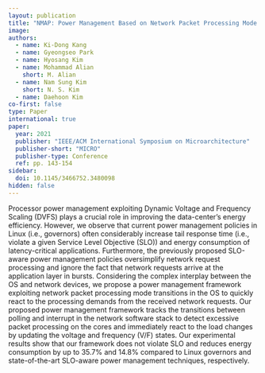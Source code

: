 ```yaml
---
layout: publication
title: "NMAP: Power Management Based on Network Packet Processing Mode Transition for Latency-Critical Workloads"
image:
authors:
  - name: Ki-Dong Kang
  - name: Gyeongseo Park
  - name: Hyosang Kim
  - name: Mohammad Alian
    short: M. Alian
  - name: Nam Sung Kim
    short: N. S. Kim
  - name: Daehoon Kim
co-first: false 
type: Paper
international: true
paper:
  year: 2021
  publisher: "IEEE/ACM International Symposium on Microarchitecture"
  publisher-short: "MICRO"
  publisher-type: Conference
  ref: pp. 143-154
sidebar:
  doi: 10.1145/3466752.3480098
hidden: false
---
```


Processor power management exploiting Dynamic Voltage and Frequency Scaling (DVFS) plays a crucial role in improving the data-center’s energy efficiency. However, we observe that current power management policies in Linux (i.e., governors) often considerably increase tail response time (i.e., violate a given Service Level Objective (SLO)) and energy consumption of latency-critical applications. Furthermore, the previously proposed SLO-aware power management policies oversimplify network request processing and ignore the fact that network requests arrive at the application layer in bursts. Considering the complex interplay between the OS and network devices, we propose a power management framework exploiting network packet processing mode transitions in the OS to quickly react to the processing demands from the received network requests. Our proposed power management framework tracks the transitions between polling and interrupt in the network software stack to detect excessive packet processing on the cores and immediately react to the load changes by updating the voltage and frequency (V/F) states. Our experimental results show that our framework does not violate SLO and reduces energy consumption by up to 35.7% and 14.8% compared to Linux governors and state-of-the-art SLO-aware power management techniques, respectively.